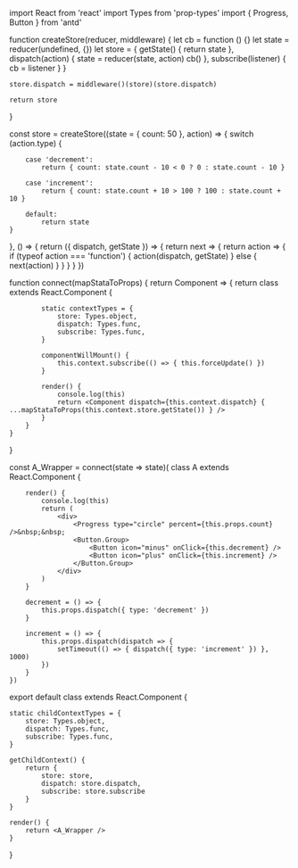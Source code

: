 import React from 'react'
import Types from 'prop-types'
import { Progress, Button } from 'antd'


function createStore(reducer, middleware) {
    let cb = function () {}
    let state = reducer(undefined, {})
    let store = {
        getState() {
            return state
        },
        dispatch(action) {
            state = reducer(state, action)
            cb()
        },
        subscribe(listener) {
            cb = listener
        }
    }

    store.dispatch = middleware()(store)(store.dispatch)

    return store
}

const store = createStore((state = { count: 50 }, action) => {
    switch (action.type) {

        case 'decrement':
            return { count: state.count - 10 < 0 ? 0 : state.count - 10 }

        case 'increment':
            return { count: state.count + 10 > 100 ? 100 : state.count + 10 }

        default:
            return state
    }
}, () => {
    return ({ dispatch, getState }) => {
        return next => {
            return action => {
                if (typeof action === 'function') {
                    action(dispatch, getState)
                } else {
                    next(action)
                }
            }
        }
    }
})


function connect(mapStataToProps) {
    return Component => {
        return class extends React.Component {

            static contextTypes = {
                store: Types.object,
                dispatch: Types.func,
                subscribe: Types.func,
            }

            componentWillMount() {
                this.context.subscribe(() => { this.forceUpdate() })
            }

            render() {
                console.log(this)
                return <Component dispatch={this.context.dispatch} { ...mapStataToProps(this.context.store.getState()) } />
            }
        }
    }
}



const A_Wrapper = connect(state => state)(
    class A extends React.Component {

        render() {
            console.log(this)
            return (
                <div>
                    <Progress type="circle" percent={this.props.count} />&nbsp;&nbsp;
                    <Button.Group>
                        <Button icon="minus" onClick={this.decrement} />
                        <Button icon="plus" onClick={this.increment} />
                    </Button.Group>
                </div>
            )
        }

        decrement = () => {
            this.props.dispatch({ type: 'decrement' })
        }

        increment = () => {
            this.props.dispatch(dispatch => {
                setTimeout(() => { dispatch({ type: 'increment' }) }, 1000)
            })
        }
    })


export default class extends React.Component {

    static childContextTypes = {
        store: Types.object,
        dispatch: Types.func,
        subscribe: Types.func,
    }

    getChildContext() {
        return {
            store: store,
            dispatch: store.dispatch,
            subscribe: store.subscribe
        }
    }

    render() {
        return <A_Wrapper />
    }
}